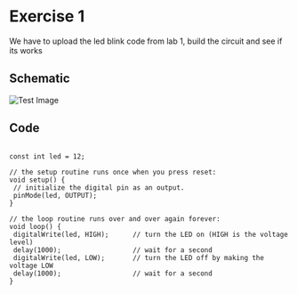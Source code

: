 

# Exercise 1 
We have to upload the led blink code from lab 1, build the circuit and see if its works
## Schematic 
![Test Image](photo.png?raw=true)

## Code
 ```Arduino
 
const int led = 12;
 
// the setup routine runs once when you press reset:
void setup() {                
  // initialize the digital pin as an output.
  pinMode(led, OUTPUT);     
}
 
// the loop routine runs over and over again forever:
void loop() {
  digitalWrite(led, HIGH);      // turn the LED on (HIGH is the voltage level)
  delay(1000);                  // wait for a second
  digitalWrite(led, LOW);       // turn the LED off by making the voltage LOW
  delay(1000);                  // wait for a second
}

```
